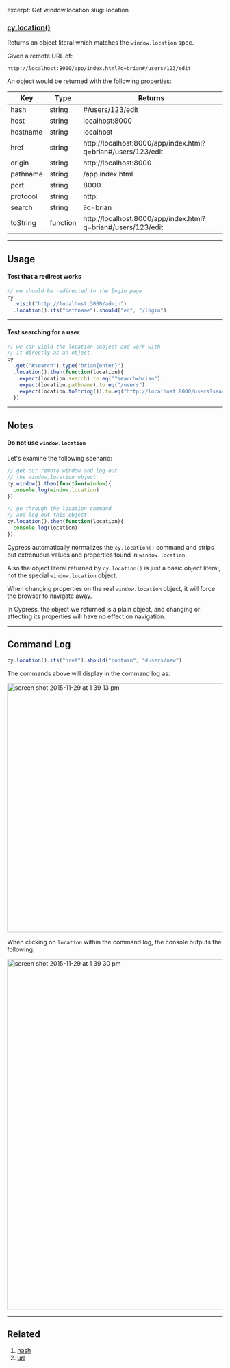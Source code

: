 excerpt: Get window.location
slug: location

### [cy.location()](#usage)

Returns an object literal which matches the `window.location` spec.

Given a remote URL of:

```
http://localhost:8000/app/index.html?q=brian#/users/123/edit
```

An object would be returned with the following properties:

Key | Type | Returns
--- | --- | ----
hash | string | #/users/123/edit
host | string | localhost:8000
hostname | string | localhost
href | string | http://localhost:8000/app/index.html?q=brian#/users/123/edit
origin | string | http://localhost:8000
pathname | string | /app.index.html
port | string | 8000
protocol | string | http:
search | string | ?q=brian
toString | function | http://localhost:8000/app/index.html?q=brian#/users/123/edit

***

## Usage

#### Test that a redirect works

```javascript
// we should be redirected to the login page
cy
  .visit("http://localhost:3000/admin")
  .location().its("pathname").should("eq", "/login")
```

***

#### Test searching for a user

```javascript
// we can yield the location subject and work with
// it directly as an object
cy
  .get("#search").type("brian{enter}")
  .location().then(function(location){
    expect(location.search).to.eq("?search=brian")
    expect(location.pathname).to.eq("/users")
    expect(location.toString()).to.eq("http://localhost:8000/users?search=brian")
  })
```

***

## Notes

#### Do not use `window.location`

Let's examine the following scenario:

```javascript
// get our remote window and log out
// the window.location object
cy.window().then(function(window){
  console.log(window.location)
})
```

```javascript
// go through the location command
// and log out this object
cy.location().then(function(location){
  console.log(location)
})
```

Cypress automatically normalizes the `cy.location()` command and strips out extrenuous values and properties found in `window.location`.

Also the object literal returned by `cy.location()` is just a basic object literal, not the special `window.location` object.

When changing properties on the real `window.location` object, it will force the browser to navigate away.

In Cypress, the object we returned is a plain object, and changing or affecting its properties will have no effect on navigation.

***

## Command Log

```javascript
cy.location().its("href").should("contain", "#users/new")
```

The commands above will display in the command log as:

<img width="581" alt="screen shot 2015-11-29 at 1 39 13 pm" src="https://cloud.githubusercontent.com/assets/1271364/11459185/b2bca74a-969e-11e5-85b5-3d154efd57a7.png">

When clicking on `location` within the command log, the console outputs the following:

<img width="818" alt="screen shot 2015-11-29 at 1 39 30 pm" src="https://cloud.githubusercontent.com/assets/1271364/11459186/b6766bc8-969e-11e5-85b4-d9a1c67e6ef2.png">

***

## Related

1. [hash](/v1.0/docs/hash)
2. [url](/v1.0/docs/url)